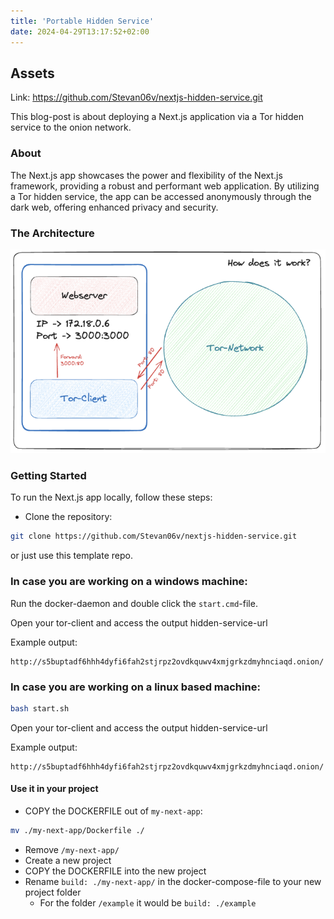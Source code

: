 ```yaml
---
title: 'Portable Hidden Service'
date: 2024-04-29T13:17:52+02:00
---
```


<!--- When running hugo new every site inherits this content :) -->


## Assets

Link: https://github.com/Stevan06v/nextjs-hidden-service.git

This blog-post is about deploying a Next.js application via a Tor hidden service to the onion network.

### About

The Next.js app showcases the power and flexibility of the Next.js framework, providing a robust and performant web application. By utilizing a Tor hidden service, the app can be accessed anonymously through the dark web, offering enhanced privacy and security.

### The Architecture 
![architecture](./img/architecture.png)


### Getting Started

To run the Next.js app locally, follow these steps:

* Clone the repository:

```bash
git clone https://github.com/Stevan06v/nextjs-hidden-service.git
```

or just use this template repo.

### In case you are working on a windows machine:

Run the docker-daemon and double click the `start.cmd`-file.

Open your tor-client and access the output hidden-service-url 

Example output: 

```text
http://s5buptadf6hhh4dyfi6fah2stjrpz2ovdkquwv4xmjgrkzdmyhnciaqd.onion/
```

### In case you are working on a linux based machine:

```bash
bash start.sh
```

Open your tor-client and access the output hidden-service-url 

Example output: 
```text
http://s5buptadf6hhh4dyfi6fah2stjrpz2ovdkquwv4xmjgrkzdmyhnciaqd.onion/
```


#### Use it in your project
* COPY the DOCKERFILE out of `my-next-app`:

```bash
mv ./my-next-app/Dockerfile ./
```

* Remove `/my-next-app/`
* Create a new project 
* COPY the DOCKERFILE into the new project 
* Rename `build: ./my-next-app/` in the docker-compose-file to your new project folder
    * For the folder `/example` it would be  `build: ./example`

